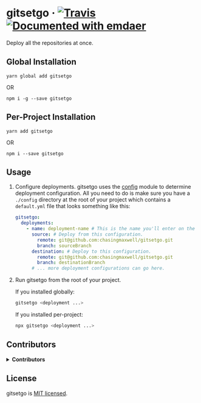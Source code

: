 <!--
  This file was generated by emdaer

  Its template can be found at .emdaer/README.emdaer.md
-->

<h1 id="gitsetgo-travis-documented-with-emdaer">gitsetgo · <a href="https://travis-ci.org/chasingmaxwell/gitsetgo"><img src="https://img.shields.io/travis/chasingmaxwell/gitsetgo.svg?branch=master?style=plastic" alt="Travis"></a> <a href="https://github.com/emdaer/emdaer"><img src="https://img.shields.io/badge/📓-documented%20with%20emdaer-F06632.svg?style=flat-square" alt="Documented with emdaer"></a></h1>
<p>Deploy all the repositories at once.</p>
<h2 id="global-installation">Global Installation</h2>
<p><code>yarn global add gitsetgo</code></p>
<p> OR</p>
<p><code>npm i -g --save gitsetgo</code></p>
<h2 id="per-project-installation">Per-Project Installation</h2>
<p><code>yarn add gitsetgo</code></p>
<p> OR</p>
<p><code>npm i --save gitsetgo</code></p>
<h2 id="usage">Usage</h2>
<ol>
<li><p>Configure deployments. gitsetgo uses the <a href="https://www.npmjs.com/package/config">config</a> module to determine deployment configuration. All you need to do is make sure you have a <code>./config</code> directory at the root of your project which contains a <code>default.yml</code> file that looks something like this:</p>

```yaml
gitsetgo:
  deployments:
    - name: deployment-name # This is the name you'll enter on the cli.
      source: # Deploy from this configuration.
        remote: git@github.com:chasingmaxwell/gitsetgo.git
        branch: sourceBranch
      destination: # Deploy to this configuration.
        remote: git@github.com:chasingmaxwell/gitsetgo.git
        branch: destinationBranch
      # ... more deployment configurations can go here.
```
</li>
<li><p>Run gitsetgo from the root of your project.</p>
<p>If you installed globally:</p>

```sh
gitsetgo <deployment ...>
```
<p>If you installed per-project:</p>

```sh
npx gitsetgo <deployment ...>
```
</li>
</ol>
<h2 id="contributors">Contributors</h2>
<details>
<summary><strong>Contributors</strong></summary><br>
<a title="Senior Engineer at @fourkitchens." href="https://github.com/chasingmaxwell">
  <img align="left" src="https://avatars0.githubusercontent.com/u/3128659?s=24">
</a>
<strong>Peter Sieg</strong>
<br><br>
</details>

<h2 id="license">License</h2>
<p>gitsetgo is <a href="./LICENSE">MIT licensed</a>.</p>
